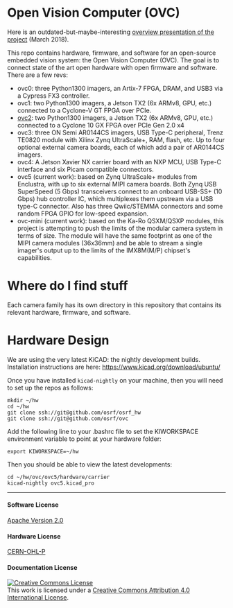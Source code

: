 # Open Vision Computer (OVC)

Here is an outdated-but-maybe-interesting [overview presentation of the project](https://docs.google.com/presentation/d/1NCimNJTRP6g3ESWhmaqi4t3dOprq7Yvne_JLeCTt3io/edit?usp=sharing) (March 2018).

This repo contains hardware, firmware, and software for an open-source embedded
vision system: the Open Vision Computer (OVC). The goal is to connect state of
the art open hardware with open firmware and software. There are a few revs:

 * ovc0: three Python1300 imagers, an Artix-7 FPGA, DRAM, and USB3 via a Cypress FX3 controller.
 * ovc1: two Python1300 imagers, a Jetson TX2 (6x ARMv8, GPU, etc.) connected to a Cyclone-V GT FPGA over PCIe.
 * [ovc2](doc/ovc2a/README.md): two Python1300 imagers, a Jetson TX2 (6x ARMv8, GPU, etc.) connected to a Cyclone 10 GX FPGA over PCIe Gen 2.0 x4
 * ovc3: three ON Semi AR0144CS imagers, USB Type-C peripheral, Trenz TE0820 module with Xilinx Zynq UltraScale+, RAM, flash, etc. Up to four optional external camera boards, each of which add a pair of AR0144CS imagers.
 * ovc4: A Jetson Xavier NX carrier board with an NXP MCU, USB Type-C interface and six Picam compatible connectors.
 * ovc5 (current work): based on Zynq UltraScale+ modules from Enclustra, with up to six external MIPI camera boards. Both Zynq USB SuperSpeed (5 Gbps) transceivers connect to an onboard USB-SS+ (10 Gbps) hub controller IC, which multiplexes them upstream via a USB type-C connector. Also has three Qwiic/STEMMA connectors and some random FPGA GPIO for low-speed expansion.
 * ovc-mini (current work): based on the Ka-Ro QSXM/QSXP modules, this project is attempting to push the limits of the modular camera system in terms of size. The module will have the same footprint as one of the MIPI camera modules (36x36mm) and be able to stream a single imager's output up to the limits of the IMX8M(M/P) chipset's capabilities.

# Where do I find stuff

Each camera family has its own directory in this repository that contains its relevant hardware, firmware, and software.

# Hardware Design

We are using the very latest KiCAD: the nightly development builds.
Installation instructions are here: https://www.kicad.org/download/ubuntu/

Once you have installed `kicad-nightly` on your machine, then you will
need to set up the repos as follows:

```
mkdir ~/hw
cd ~/hw
git clone ssh://git@github.com/osrf/osrf_hw
git clone ssh://git@github.com/osrf/ovc
```

Add the following line to your .bashrc file to set the KIWORKSPACE environment variable to point at your hardware folder:

```
export KIWORKSPACE=~/hw
```

Then you should be able to view the latest developments:
```
cd ~/hw/ovc/ovc5/hardware/carrier
kicad-nightly ovc5.kicad_pro
```

---

#### Software License
[Apache Version 2.0](https://github.com/osrf/ovc/blob/master/LICENSE)

#### Hardware License
[CERN-OHL-P](https://github.com/osrf/ovc/blob/master/LICENSE_HARDWARE)

#### Documentation License
<a rel="license" href="http://creativecommons.org/licenses/by/4.0/"><img alt="Creative Commons License" style="border-width:0" src="https://i.creativecommons.org/l/by/4.0/88x31.png" /></a><br />This work is licensed under a <a rel="license" href="http://creativecommons.org/licenses/by/4.0/">Creative Commons Attribution 4.0 International License</a>.
